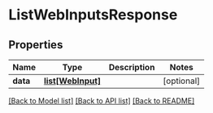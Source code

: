 # ListWebInputsResponse

## Properties
Name | Type | Description | Notes
------------ | ------------- | ------------- | -------------
**data** | [**list[WebInput]**](WebInput.md) |  | [optional]

[[Back to Model list]](../README.md#documentation-for-models) [[Back to API list]](../README.md#documentation-for-api-endpoints) [[Back to README]](../README.md)


